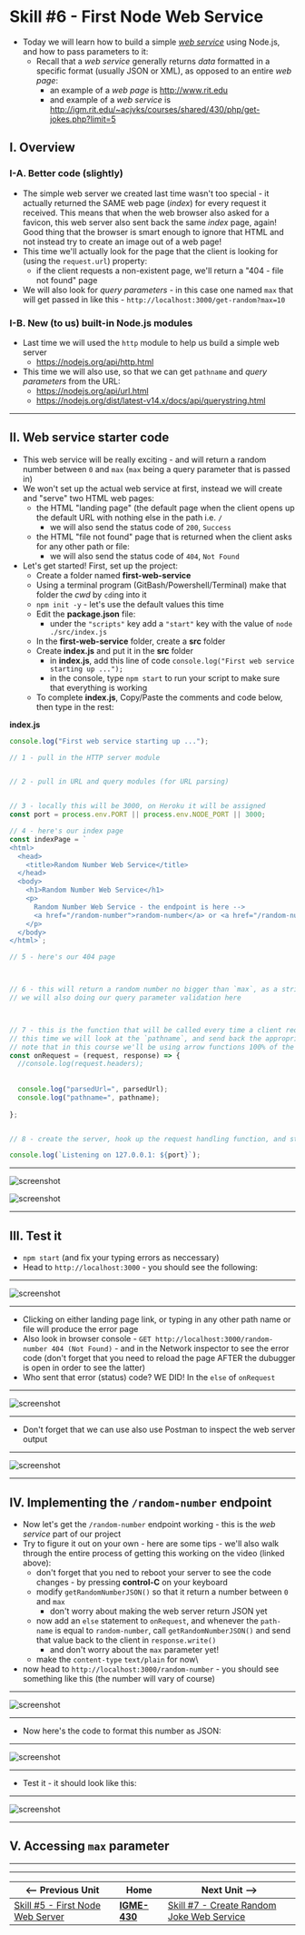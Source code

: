 # Skill #6 - First Node Web Service

- Today we will learn how to build a simple [*web service*](https://www.tutorialspoint.com/webservices/what_are_web_services.htm) using Node.js, and how to pass parameters to it:
  - Recall that a *web service* generally returns *data* formatted in a specific format (usually JSON or XML), as opposed to an entire *web page*:
    - an example of a *web page* is http://www.rit.edu
    - and example of a *web service* is http://igm.rit.edu/~acjvks/courses/shared/430/php/get-jokes.php?limit=5

## I. Overview

### I-A. Better code (slightly)

- The simple web server we created last time wasn't too special - it actually returned the SAME web page (*index*) for every request it received. This means that when the web browser also asked for a favicon, this web server also sent back the same *index* page, again! Good thing that the browser is smart enough to ignore that HTML and not instead try to create an image out of a web page!
- This time we'll actually look for the page that the client is looking for (using the `request.url`) property:
  - if the client requests a non-existent page, we'll return a "404 - file not found" page
- We will also look for *query parameters* - in this case one named `max` that will get passed in like this - `http://localhost:3000/get-random?max=10`

### I-B. New (to us) built-in Node.js modules
- Last time we will used the `http` module to help us build a simple web server
  - https://nodejs.org/api/http.html
- This time we will also use, so that we can get `pathname` and *query parameters* from the URL: 
  - https://nodejs.org/api/url.html
  - https://nodejs.org/dist/latest-v14.x/docs/api/querystring.html

<hr>

## II. Web service starter code
- This web service will be really exciting - and will return a random number between `0` and `max` (`max` being a query parameter that is passed in)
- We won't set up the actual web service at first, instead we will create and "serve" two HTML web pages:
  - the HTML "landing page" (the default page when the client opens up the default URL with nothing else in the path i.e. `/`
    - we will also send the status code of `200`, `Success`
  - the HTML "file not found" page that is returned when the client asks for any other path or file:
    - we will also send the status code of `404`, `Not Found`
- Let's get started! First, set up the project:
  - Create a folder named **first-web-service**
  - Using a terminal program (GitBash/Powershell/Terminal) make that folder the *cwd* by `cd`ing into it
  - `npm init -y` - let's use the default values this time
  - Edit the **package.json** file:
    - under the `"scripts"` key add a `"start"` key with the value of `node ./src/index.js`
  - In the **first-web-service** folder, create a **src** folder
  - Create **index.js** and put it in the **src** folder
    - in **index.js**, add this line of code `console.log("First web service starting up ...");`
    - in the console, type `npm start` to run your script to make sure that everything is working
  - To complete **index.js**, Copy/Paste the comments and code below, then type in the rest:
   
**index.js**

```js
console.log("First web service starting up ...");

// 1 - pull in the HTTP server module


// 2 - pull in URL and query modules (for URL parsing)


// 3 - locally this will be 3000, on Heroku it will be assigned
const port = process.env.PORT || process.env.NODE_PORT || 3000;

// 4 - here's our index page
const indexPage = `
<html>
  <head>
    <title>Random Number Web Service</title>
  </head>
  <body>
    <h1>Random Number Web Service</h1>
    <p>
      Random Number Web Service - the endpoint is here --> 
      <a href="/random-number">random-number</a> or <a href="/random-number?max=10">random-number?max=10</a>
    </p>
  </body>
</html>`;

// 5 - here's our 404 page



// 6 - this will return a random number no bigger than `max`, as a string
// we will also doing our query parameter validation here



// 7 - this is the function that will be called every time a client request comes in
// this time we will look at the `pathname`, and send back the appropriate page
// note that in this course we'll be using arrow functions 100% of the time in our server-side code
const onRequest = (request, response) => {
  //console.log(request.headers);
 
 
  console.log("parsedUrl=", parsedUrl);
  console.log("pathname=", pathname);
   
};


// 8 - create the server, hook up the request handling function, and start listening on `port`

console.log(`Listening on 127.0.0.1: ${port}`);
```

<hr>

![screenshot](_images/ss-25.png)

![screenshot](_images/ss-26.png)

<hr>

## III. Test it

- `npm start` (and fix your typing errors as neccessary)
- Head to `http://localhost:3000` - you should see the following:

<hr> 

![screenshot](_images/ss-27.png)
  
<hr>

- Clicking on either landing page link, or typing in any other path name or file will produce the error page
- Also look in browser console - `GET http://localhost:3000/random-number 404 (Not Found)`  - and in the Network inspector to see the error code (don't forget that you need to reload the page AFTER the dubugger is open in order to see the latter)
- Who sent that error (status) code? WE DID! In the `else` of `onRequest`

<hr> 

![screenshot](_images/ss-28.png)
  
<hr>

- Don't forget that we can use also use Postman to inspect the web server output 

<hr> 

![screenshot](_images/ss-29.png)
  
<hr>

## IV. Implementing the `/random-number` endpoint 

- Now let's get the `/random-number` endpoint working - this is the *web service* part of our project
- Try to figure it out on your own - here are some tips - we'll also walk through the entire process of getting this working on the video (linked above):
  - don't forget that you ned to reboot your server to see the code changes - by pressing **control-C** on your keyboard
  - modify `getRandomNumberJSON()` so that it return a number between `0` and `max`
    - don't worry about making the web server return JSON yet
  - now add an `else` statement to `onRequest`, and whenever the `path-name` is equal to `random-number`, call `getRandomNumberJSON()` and send that value back to the client in `response.write()`
    - and don't worry about the `max` parameter yet!
  - make the `content-type` `text/plain` for now\
 - now head to `http://localhost:3000/random-number` - you should see something like this (the number will vary of course)
  
 <hr> 

![screenshot](_images/ss-30.png)
  
<hr>

- Now here's the code to format this number as JSON:

 <hr> 

![screenshot](_images/ss-31.png)
  
<hr>

- Test it - it should look like this:

 <hr> 

![screenshot](_images/ss-32.png)
  
<hr>

## V. Accessing `max` parameter 



<hr><hr>

| <-- Previous Unit | Home | Next Unit -->
| --- | --- | --- 
|   [Skill #5 - First Node Web Server](5-first-node-web-server.md) |  [**IGME-430**](../) | [Skill #7 - Create Random Joke Web Service](7-create-random-joke-web-service.md)
